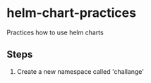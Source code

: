 # helm-chart-practices
Practices how to use helm charts

## Steps
1. Create a new namespace called 'challange'
